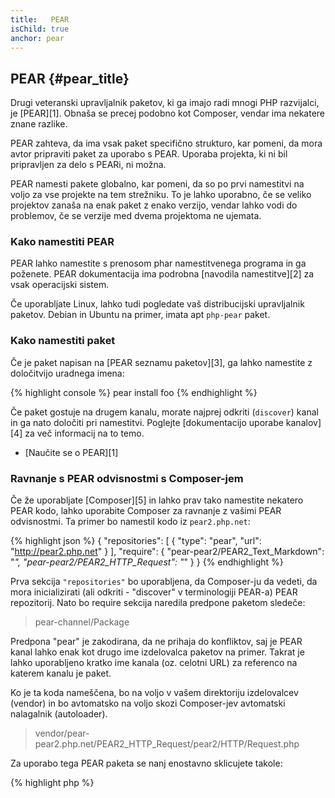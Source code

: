 ```yaml
---
title:   PEAR
isChild: true
anchor: pear
---
```


## PEAR {#pear_title}

Drugi veteranski upravljalnik paketov, ki ga imajo radi mnogi PHP razvijalci, je [PEAR][1]. Obnaša se precej podobno kot Composer,
vendar ima nekatere znane razlike.

PEAR zahteva, da ima vsak paket specifično strukturo, kar pomeni, da mora avtor pripraviti paket za uporabo s PEAR. Uporaba
projekta, ki ni bil pripravljen za delo s PEARi, ni možna.

PEAR namesti pakete globalno, kar pomeni, da so po prvi namestitvi na voljo za vse projekte na tem strežniku. To je lahko
uporabno, če se veliko projektov zanaša na enak paket z enako verzijo, vendar lahko vodi do problemov, če se verzije med dvema
projektoma ne ujemata.

### Kako namestiti PEAR

PEAR lahko namestite s prenosom phar namestitvenega programa in ga poženete. PEAR dokumentacija ima podrobna
[navodila namestitve][2] za vsak operacijski sistem.

Če uporabljate Linux, lahko tudi pogledate vaš distribucijski upravljalnik paketov. Debian in Ubuntu na primer, imata
apt ``php-pear`` paket.

### Kako namestiti paket

Če je paket napisan na [PEAR seznamu paketov][3], ga lahko namestite z določitvijo uradnega imena:

{% highlight console %}
pear install foo
{% endhighlight %}

Če paket gostuje na drugem kanalu, morate najprej odkriti (`discover`) kanal in ga nato določiti pri namestitvi.
Poglejte [dokumentacijo uporabe kanalov][4] za več informacij na to temo.

* [Naučite se o PEAR][1]

### Ravnanje s PEAR odvisnostmi s Composer-jem

Če že uporabljate [Composer][5] in lahko prav tako namestite nekatero PEAR kodo, lahko uporabite
Composer za ravnanje z vašimi PEAR odvisnostmi. Ta primer bo namestil kodo iz `pear2.php.net`:

{% highlight json %}
{
    "repositories": [
        {
            "type": "pear",
            "url": "http://pear2.php.net"
        }
    ],
    "require": {
        "pear-pear2/PEAR2_Text_Markdown": "*",
        "pear-pear2/PEAR2_HTTP_Request": "*"
    }
}
{% endhighlight %}

Prva sekcija `"repositories"` bo uporabljena, da Composer-ju da vedeti, da mora inicializirati
(ali odkriti - "discover" v terminologiji PEAR-a) PEAR repozitorij. Nato bo require sekcija naredila
predpone paketom sledeče:

> pear-channel/Package

Predpona "pear" je zakodirana, da ne prihaja do konfliktov, saj je PEAR kanal lahko enak kot drugo ime izdelovalca paketov na primer.
Takrat je lahko uporabljeno kratko ime kanala (oz. celotni URL) za referenco na katerem kanalu je paket.

Ko je ta koda nameščena, bo na voljo v vašem direktoriju izdelovalcev (vendor) in bo avtomatsko
na voljo skozi Composer-jev avtomatski nalagalnik (autoloader).

> vendor/pear-pear2.php.net/PEAR2_HTTP_Request/pear2/HTTP/Request.php

Za uporabo tega PEAR paketa se nanj enostavno sklicujete takole:

{% highlight php %}
<?php
$request = new pear2\HTTP\Request();
{% endhighlight %}

* [Naučite se več o uporabi PEAR s Composer-jem][6]


[1]: http://pear.php.net/
[2]: http://pear.php.net/manual/en/installation.getting.php
[3]: http://pear.php.net/packages.php
[4]: http://pear.php.net/manual/en/guide.users.commandline.channels.php
[5]: /#composer_in_packagist
[6]: http://getcomposer.org/doc/05-repositories.md#pear